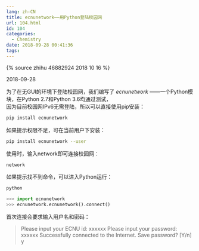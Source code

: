 ```yaml
---
lang: zh-CN
title: ecnunetwork——用Python登陆校园网
url: 104.html
id: 104
categories:
  - Chemistry
date: 2018-09-28 00:41:36
tags:
---
```

{% source zhihu 46882924 2018 10 16 %}

2018-09-28

为了在无GUI的环境下登陆校园网，我们编写了 _ecnunetwork_ ——一个Python模块，在Python 2.7和Python 3.6均通过测试，  
因为目前校园网IPv6无需登陆，所以可以直接使用pip安装：
<!--more-->

```sh
pip install ecnunetwork
```

如果提示权限不足，可在当前用户下安装：

```sh
pip install ecnunetwork --user
```

使用时，输入network即可连接校园网：

```sh
network
```

如果提示找不到命令，可以进入Python运行：

```sh
python
```

```python
>>> import ecnunetwork
>>> ecnunetwork.ecnunetwork().connect()
```

首次连接会要求输入用户名和密码：

> Please input your ECNU id: xxxxxx
> Please input your password: xxxxxx
> Successfully connected to the Internet.
> Save password? [Y/n] y
